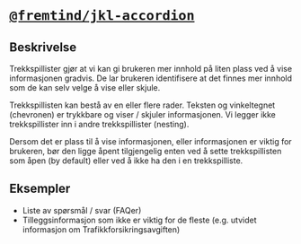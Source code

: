 # [`@fremtind/jkl-accordion`](https://fremtind.github.io/jokul/components/accordion/)

## Beskrivelse

Trekkspillister gjør at vi kan gi brukeren mer innhold på liten plass ved å vise informasjonen gradvis. De lar brukeren identifisere at det finnes mer innhold som de kan selv velge å vise eller skjule.

Trekkspillisten kan bestå av en eller flere rader. Teksten og vinkeltegnet (chevronen) er trykkbare og viser / skjuler informasjonen. Vi legger ikke trekkspillister inn i andre trekkspillister (nesting). 

Dersom det er plass til å vise informasjonen, eller informasjonen er viktig for brukeren, bør den ligge åpent tilgjengelig enten ved å sette trekkspillisten som åpen (by default) eller ved å ikke ha den i en trekkspilliste.

## Eksempler
- Liste av spørsmål / svar (FAQer)
- Tilleggsinformasjon som ikke er viktig for de fleste (e.g. utvidet informasjon om Trafikkforsikringsavgiften)


